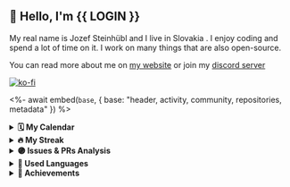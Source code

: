 ## 👋 Hello, I'm {{ LOGIN }}

My real name is Jozef Steinhübl and I live in Slovakia . I enjoy coding and spend a lot of time on it. I work on many things that are also open-source.

You can read more about me on [my website](https://xhyrom.dev/about) or join my [discord server](https://discord.gg/kFPKmEKeMS)

[![ko-fi](https://ko-fi.com/img/githubbutton_sm.svg)](https://ko-fi.com/S6S0KA3I5)

<%- await embed(`base`, { base: "header, activity, community, repositories, metadata" }) %>

<details>	
    <summary><b>🗓️ My Calendar</b></summary>
    <%- await embed(`isocalendar`, { isocalendar: true, isocalendar_duration: "half-year" }) %>
</details>

<details>	
    <summary><b>🔥 My Streak</b></summary>
    <img src="https://streak-stats.demolab.com/?user=xHyroM&theme=dark&hide_border=true" alt="streak" />
</details>

<details>	
    <summary><b>🟣 Issues & PRs Analysis</b></summary>
    <%- await embed(`followup`, { followup: true }) %>
</details>

<details>	
    <summary><b>👅 Used Languages</b></summary>
    <%- await embed(`languages`, { languages: true, languages_details: "bytes-size, percentage", languages_skipped: "discord-datamining" }) %>
</details>

<details>	
    <summary><b>🏅 Achievements</b></summary>
    <%- await embed(`achievements`, { achievements: true, achievements_display: compact }) %>
</details>

